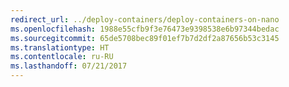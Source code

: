 ```yaml
---
redirect_url: ../deploy-containers/deploy-containers-on-nano
ms.openlocfilehash: 1988e55cfb9f3e76473e9398538e6b97344bedac
ms.sourcegitcommit: 65de5708bec89f01ef7b7d2df2a87656b53c3145
ms.translationtype: HT
ms.contentlocale: ru-RU
ms.lasthandoff: 07/21/2017
---
```

